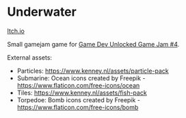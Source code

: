 # Underwater

[Itch.io](https://elanis.itch.io/underwater)

Small gamejam game for [Game Dev Unlocked Game Jam #4](https://itch.io/jam/game-dev-unlocked-game-jam-4/rate/1480653).

External assets:
- Particles: https://www.kenney.nl/assets/particle-pack
- Submarine: Ocean icons created by Freepik - https://www.flaticon.com/free-icons/ocean
- Tiles: https://www.kenney.nl/assets/fish-pack
- Torpedoe: Bomb icons created by Freepik - https://www.flaticon.com/free-icons/bomb

